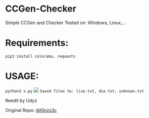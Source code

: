 # CCGen-Checker
Simple CCGen and Checker
Tested on: Windows, Linux,...
<h1>Requirements:</h1>
<code>pip3 install colorama, requests</code><br>
<h1>USAGE:</h1>
<code>python3 x.py</code>
<img src="https://i.imgur.com/ZL03DxF.png"></img>
<code>Saved files to: live.txt, die.txt, unknown.txt</code>
<p>Reedit by Udyz</p>
<p>Original Repo: <a href="https://github.com/l0nzs3c/CCV-CC-Checker-By-Lenard/"/>@l0nzs3c</p>
